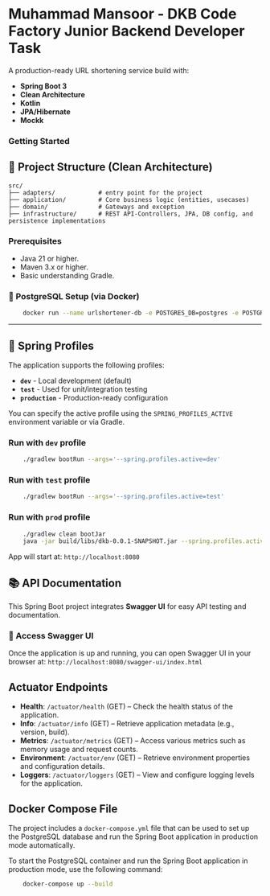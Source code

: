 # Muhammad Mansoor - DKB Code Factory Junior Backend Developer Task

A production-ready URL shortening service build with:
- **Spring Boot 3**
- **Clean Architecture**
- **Kotlin**
- **JPA/Hibernate**
- **Mockk**

### Getting Started

## 📁 Project Structure (Clean Architecture)

```
src/
├── adapters/            # entry point for the project
├── application/         # Core business logic (entities, usecases)
├── domain/              # Gateways and exception
├── infrastructure/      # REST API-Controllers, JPA, DB config, and persistence implementations

```


### Prerequisites

- Java 21 or higher.
- Maven 3.x or higher.
- Basic understanding Gradle.

### 🐘 PostgreSQL Setup (via Docker)

```bash
    docker run --name urlshortener-db -e POSTGRES_DB=postgres -e POSTGRES_USER=postgres -e POSTGRES_PASSWORD=postgres -p 5432:5432 -d postgres:14
```

---

## 🚀 Spring Profiles

The application supports the following profiles:

- **`dev`** - Local development (default)
- **`test`** - Used for unit/integration testing
- **`production`** - Production-ready configuration

You can specify the active profile using the `SPRING_PROFILES_ACTIVE` environment variable or via Gradle.

### Run with `dev` profile

```bash
    ./gradlew bootRun --args='--spring.profiles.active=dev'
```

### Run with `test` profile

```bash
    ./gradlew bootRun --args='--spring.profiles.active=test'
```

### Run with `prod` profile

```bash
    ./gradlew clean bootJar
    java -jar build/libs/dkb-0.0.1-SNAPSHOT.jar --spring.profiles.active=prod
```

App will start at: `http://localhost:8080`

## 📚 API Documentation

This Spring Boot project integrates **Swagger UI** for easy API testing and documentation.

### 🔗 Access Swagger UI

Once the application is up and running, you can open Swagger UI in your browser at:
`http://localhost:8080/swagger-ui/index.html`


## Actuator Endpoints

- **Health**: `/actuator/health` (GET) – Check the health status of the application.
- **Info**: `/actuator/info` (GET) – Retrieve application metadata (e.g., version, build).
- **Metrics**: `/actuator/metrics` (GET) – Access various metrics such as memory usage and request counts.
- **Environment**: `/actuator/env` (GET) – Retrieve environment properties and configuration details.
- **Loggers**: `/actuator/loggers` (GET) – View and configure logging levels for the application.

## Docker Compose File

The project includes a `docker-compose.yml` file that can be used to set up the PostgreSQL database and run the Spring Boot application in production mode automatically.

To start the PostgreSQL container and run the Spring Boot application in production mode, use the following command:

```bash
    docker-compose up --build
```
